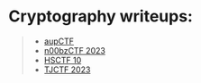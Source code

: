 # Cryptography writeups:

> - [aupCTF](aupCTF.md)
> - [n00bzCTF 2023](n00bzCTF-2023.md)
> - [HSCTF 10](HSCTF-10.md)
> - [TJCTF 2023](TJCTF-2023.md)
